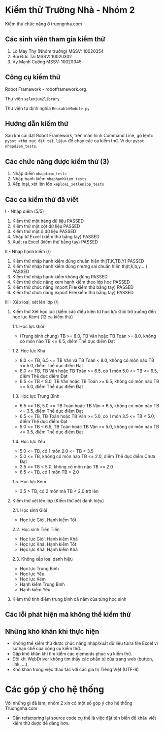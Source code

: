 Kiểm thử Trường Nhà - Nhóm 2
============
Kiểm thử chức năng ở truongnha.com

## Các sinh viên tham gia kiểm thử ##

1. Lò May Thy (Nhóm trưởng)   MSSV: 10020354
2. Bùi Đức Tài                MSSV: 10020302
3. Vy Mạnh Cường              MSSV: 10020045

## Công cụ kiểm thử ##
Robot Framework - robotframework.org.

Thư viện ```selenium2library```.

Thư viện tự định nghĩa ```ReusableModule.py```

## Hướng dẫn kiểm thử ##
Sau khi cài đặt Robot Framework, trên màn hình Command Line, gõ lệnh: ``` pybot <thư mục đặt tài liệu> ``` để chạy các ca kiểm thử. Ví dụ: ``` pybot nhapdiem_tests ```.

## Các chức năng được kiểm thử (3) ##
1. Nhập điểm ``` nhapdiem_tests ```
2. Nhập hạnh kiểm ``` nhaphanhkiem_tests ```
3. Xếp loại, xét lên lớp ``` xeploai_xetlenlop_tests ```

## Các ca kiểm thử đã viết ##
I - Nhập điểm (5/5)

1. Kiểm thử một hàng dữ liệu PASSED
2. Kiểm thử một cột dữ liệu PASSED
3. Kiểm thử một ô dữ liệu PASSED
4. Nhập từ Excel (kiểm thử bằng tay) PASSED
5. Xuất ra Excel (kiểm thử bằng tay) PASSED

II - Nhập hạnh kiểm (/)

1. Kiểm thử nhập hạnh kiểm đúng chuẩn hiển thị(T,K,TB,Y)              PASSED
2. Kiểm thử nhập hạnh kiểm đúng nhưng sai chuẩn hiển thị(t,k,b,y,...) PASSED
3. Kiểm thử nhập hạnh kiểm không đúng       PASSED
4. Kiểm thử chức năng xem hạnh kiểm theo lớp học PASSED
5. Kiểm thử chức năng import File(kiểm thử bằng tay)  PASSED
6. Kiểm thử chức năng export File(kiểm thử bằng tay)  PASSED

III - Xếp loại, xét lên lớp (/)

1. Kiểm thử Xét học lực (kiểm các điều kiện từ học lực Giỏi trở xuống đến học lực Kém) (12 ca kiểm thử)

    1.1. Học lực Giỏi
    
    - (Trung bình chung) TB >= 8.0, TB Văn hoặc TB Toán >= 8.0, không có môn nào TB <= 6.5, điểm Thể dục điểm Đạt
        
    1.2. Học lực Khá
    
    - 8.0 <= TB, 6.5 <= TB Văn và TB Toán < 8.0, không có môn nào TB <= 5.0, điểm Thể dục điểm Đạt
    - 8.0 <= TB, TB Văn hoặc TB Toán >= 6.5, có 1 môn 5.0 <= TB <= 6.5, điểm Thể dục điểm Đạt
    - 6.5 <= TB < 8.0, TB Văn hoặc TB Toán >= 6.5, không có môn nào TB <= 5.0, điểm Thể dục điểm Đạt
    
    1.3. Học lực Trung Bình
    
    - 6.5 <= TB, 5.0 <= TB Toán hoặc TB Văn < 6.5, không có môn nào TB <= 3.5, điểm Thể dục điểm Đạt
    - 6.5 <= TB, TB Toán hoặc TB Văn >= 5.0, có 1 môn 3.5 <= TB < 5.0, điểm Thể dục điểm Đạt
    - 5.0 <= TB < 6.5, TB Toán hoặc TB Văn >= 5.0, không có môn nào TB <= 3.5, điểm Thể dục điểm Đạt
    
    1.4. Học lực Yếu
    
    - 5.0 <= TB, có 1 môn 2.0 <= TB < 3.5
    - 5.0 <= TB, không có môn nào TB <= 2.0, điểm Thể dục điểm Chưa Đạt
    - 3.5 <= TB < 5.0, không có môn nào TB <= 2.0
    - 6.5 <= TB, có 1 môn TB < 2.0
    
    1.5. Học lực Kém
    
    - 3.5 > TB, có 2 môn mà TB < 2.0 trở lên
   
    
2. Kiểm thử xét lên lớp (Kiểm thử xét danh hiệu)

    2.1. Học sinh Giỏi
    
    - Học lực Giỏi, Hạnh kiểm Tốt
    
    2.2. Học sinh Tiên Tiến
    
    - Học lực Giỏi, Hạnh kiểm Khá
    - Học lực Khá, Hạnh kiểm Tốt
    - Học lực Khá, Hạnh kiểm Khá
    
    2.3. Không xếp loại danh hiệu
    
    - Học lực Trung Bình
    - Học lực Yếu
    - Học lực Kém
    - Hạnh kiểm Trung Bình
    - Hạnh kiểm Yếu

3. Kiểm thử tính điểm trung bình cả năm của từng học sinh
    
## Các lỗi phát hiện mà không thể kiểm thử ##

## Những khó khăn khi thực hiện ##
- Không thể kiểm thử được chức năng nhập/xuất dữ liệu từ/ra file Excel vì sự hạn chế của công cụ kiểm thử.
- Gặp khó khăn khi tìm kiếm các elements phục vụ kiểm thử.
- Đôi khi WebDriver không tìm thấy các phần tử của trang web (button, link, ...)
- Khó khăn trong việc thao tác với các giá trị Tiếng Việt (UTF-8)

# Các góp ý cho hệ thống ##
Với những gì đã làm, nhóm 2 xin có một số góp ý cho hệ thống Truongnha.com
- Cần refactoring lại source code cụ thể là việc đặt tên biến để khâu viết kiểm thử được dễ dàng hơn.
